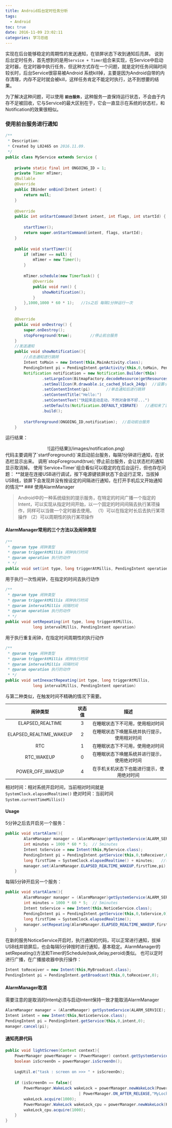 ```yaml
---
title: Android后台定时任务分析
tags:
  - Android
toc: true
date: 2016-11-09 23:02:11
categories: 学习总结
---
```

实现在后台能够稳定的周期性的发送通知，在锁屏状态下收到通知后亮屏。
说到后台定时任务，首先想到的是用`Service + Timer`组合来实现，在Service中启动定时器，在定时器中执行任务，但这种方式存在一个问题，就是定时任务间隔时间较长时，后台Service很容易被Android 系统kill掉，主要是因为Android自带的内存清理，内存不足时就会被kill，这样任务肯定不能定时执行，达不到想要的结果。
<!--more-->
为了解决这种问题，可以使用 **`前台服务`**，这种服务一直保持运行状态，不会由于内存不足被回收，它与Service的最大区别在于，它会一直显示在系统的状态栏，和Notification的效果很相似。
### 使用前台服务进行通知
```java
/**
 * Description:
 * Created by L02465 on 2016.11.09.
 */
public class MyService extends Service {

    private static final int ONGOING_ID = 1;
    private Timer mTimer;
    @Nullable
    @Override
    public IBinder onBind(Intent intent) {
        return null;
    }

    @Override
    public int onStartCommand(Intent intent, int flags, int startId) {

        startTimer();
        return super.onStartCommand(intent, flags, startId);
    }

    public void startTimer(){
        if (mTimer == null) {
            mTimer = new Timer();
        }

        mTimer.schedule(new TimerTask() {
            @Override
            public void run() {
                showNotification();    
            }
        },1000,1000 * 60 * 1);   //1s之后 每隔1分钟运行一次
    }

    @Override
    public void onDestroy() {
        super.onDestroy();
        stopForeground(true);        //停止前台服务
    }
	//发送通知
    public void showNotification(){
    	//点击通知进行跳转
        Intent toMain = new Intent(this,MainActivity.class);
        PendingIntent pi = PendingIntent.getActivity(this,0,toMain, PendingIntent.FLAG_UPDATE_CURRENT);
        Notification notification = new Notification.Builder(this)
                .setLargeIcon(BitmapFactory.decodeResource(getResources(), R.mipmap.ic_launcher))
                .setSmallIcon(R.drawable.ic_cached_black_24dp)  //设置小图标是需要的，否则显示的通知内容不是自定义的内容
                .setContentIntent(pi)       //单击通知后进行跳转
                .setContentTitle("Hello:")   
                .setContentText("快起来走动走动，不然对身体不好...")
                .setDefaults(Notification.DEFAULT_VIBRATE)   //通知来了进行震动
                .build();
		
        startForeground(ONGOING_ID,notification);  //启动前台服务
    }
```
运行结果：
<div align=center>
![运行结果](/images/notification.png)
</div>
代码主要调用了`startForeground()`来启动前台服务，每隔1分钟进行通知，在状态栏显示出来。
调用`stopForeground(true);`停止前台服务，会让状态栏的通知显示取消掉。
使用`Service+Timer`组合看似可以稳定的在后台运行，但也存在问题：
**就是在连接USB进行调试，按下电源键锁屏状态下会运行正常，当拔掉USB线，锁屏下会发现并没有按设定的间隔进行通知，在打开手机后又开始通知的情况**
### 使用AlarmManager

> Android中的一种系统级别的提示服务，在特定的时间广播一个指定的Intent，可以实现从指定时间开始，以一个固定的时间间隔去执行某项操作，同样可以当做一个定时器去使用。
> （1）可以在指定时长后去执行某项操作
> （2）可以周期性的执行某项操作

#### AlarmManager常用的三个方法以及闹钟类型
```java
/**
 * @param type 闹钟类型
 * @param triggerAtMillis 闹钟执行时间
 * @param operation 执行的动作
 * */
public void set(int type, long triggerAtMillis, PendingIntent operation)
```
用于执行一次性闹钟，在指定的时间去执行动作
```java
/**
 * @param type 闹钟类型
 * @param triggerAtMillis 闹钟执行时间
 * @param intervalMillis 间隔时间
 * @param operation 执行的动作
 * */
public void setRepeating(int type, long triggerAtMillis,
            long intervalMillis, PendingIntent operation)
```
用于执行重复闹钟，在指定时间周期性的执行动作
```java
/**
 * @param type 闹钟类型
 * @param triggerAtMillis 闹钟执行时间
 * @param intervalMillis 间隔时间
 * @param operation 执行的动作
 * */
public void setInexactRepeating(int type, long triggerAtMillis,
            long intervalMillis, PendingIntent operation)
```
与第二种类似，在触发时间不精确的情况下需要。

|闹钟类型|状态值|描述|
| :--: | :--: | :--: |
|ELAPSED_REALTIME|3|在睡眠状态下不可用，使用相对时间|
|ELAPSED_REALTIME_WAKEUP|2|在睡眠状态下唤醒系统并执行提示，使用相对时间|
|RTC|1|在睡眠状态下不可用，使用绝对时间|
|RTC_WAKEUP|0|在睡眠状态下唤醒系统并进行提示，使用绝对时间|
|POWER_OFF_WAKEUP|4|在手机关机状态下也能进行提示，使用绝对时间|

相对时间：相对系统开启时间，当前相对时间就是`SystemClock.elapsedRealtime()`
绝对时间：当前时间`System.currentTimeMillis()`
#### Usage
5分钟之后去开启另一个服务：
```java
public void startAlarm(){
        AlarmManager manager = (AlarmManager)getSystemService(ALARM_SERVICE);
        int minutes = 1000 * 60 * 5;  // 5minutes
        Intent toService = new Intent(this,MyService.class);
        PendingIntent pi = PendingIntent.getService(this,0,toReceiver,0);
        long firstTime = SystemClock.elapsedRealtime() + minutes;   //相对时间
        manager.set(AlarmManager.ELAPSED_REALTIME_WAKEUP,firstTime,pi);
    }
```
每隔5分钟开启另一个服务：
```java
public void startAlarm(){
        AlarmManager manager = (AlarmManager)getSystemService(ALARM_SERVICE);
        int minutes = 1000 * 60 * 5;  // 5minutes
        Intent toService = new Intent(this,NoticeService.class);
        PendingIntent pi = PendingIntent.getService(this,0,toService,0);
        long firstTime = SystemClock.elapsedRealtime();
        manager.setRepeating(AlarmManager.ELAPSED_REALTIME_WAKEUP,firstTime,minutes,pi);
    }
```
在新的服务NoticeService开启时，执行通知的代码，可以正常进行通知，拔掉USB线并锁屏后，也会每隔5分钟按时进行通知，基本稳定。AlarmManager的setRepeating()方法和Timer的Schedule(task,delay,peroid)类似。
也可以定时进行广播，在广播接收器中执行操作：
```java
Intent toReceiver = new Intent(this,MyBroadcast.class);
PendingIntent pi = PendingIntent.getBroadcast(this,0,toReceiver,0);
```

 #### AlarmManager取消
需要注意的是取消的Intent必须与启动Intent保持一致才能取消AlarmManager
```java
AlarmManager manager = (AlarmManager) getSystemService(ALARM_SERVICE);
Intent intent = new Intent(this,NoticeService.class);
PendingIntent pi = PendingIntent.getService(this,0,intent,0);
manager.cancel(pi);
```

#### 通知亮屏代码
```java
public void lightScreen(Context context){
    PowerManager powerManager = (PowerManager) context.getSystemService(Context.POWER_SERVICE);
    boolean isScreenOn = powerManager.isScreenOn();

    LogUtil.e("task : screen on >>> " + isScreenOn);

    if (isScreenOn == false){
        PowerManager.WakeLock wakeLock = powerManager.newWakeLock(PowerManager.FULL_WAKE_LOCK | PowerManager.ACQUIRE_CAUSES_WAKEUP
                                | PowerManager.ON_AFTER_RELEASE,"MyLock");
        wakeLock.acquire(1000);
        PowerManager.WakeLock wakeLock_cpu = powerManager.newWakeLock(PowerManager.PARTIAL_WAKE_LOCK,"MyCpuLock");
        wakeLock_cpu.acquire(1000);
    }
}
```
